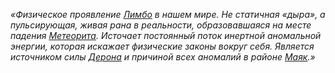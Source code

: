 _«Физическое проявление [Лимбо](https://github.com/Deron4iik/Lore/blob/main/Drn4k.Krn4k/%D0%9B%D0%B8%D0%BC%D0%B1%D0%BE.md) в нашем мире. Не статичная «дыра», а пульсирующая, живая рана в реальности, образовавшаяся на месте падения [Метеорита](https://github.com/Deron4iik/Lore/blob/main/Drn4k.Krn4k/%D0%9C%D0%B5%D1%82%D0%B5%D0%BE%D1%80%D0%B8%D1%82.md). Источает постоянный поток инертной аномальной энергии, которая искажает физические законы вокруг себя. Является источником силы [Дерона](https://github.com/Deron4iik/Lore/blob/main/Drn4k.Krn4k/%D0%94%D0%B5%D1%80%D0%BE%D0%BD.md) и причиной всех аномалий в районе [Маяк](https://github.com/Deron4iik/Lore/blob/main/Drn4k.Krn4k/%D0%9C%D0%B0%D1%8F%D0%BA.md).»_
